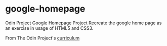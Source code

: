 # google-homepage
Odin Project Google Homepage Project
 Recreate the google home page as an exercise in usage of HTML5 and CSS3.

 From The Odin Project's [curriculum](http://www.theodinproject.com/web-development-101/html-css)
